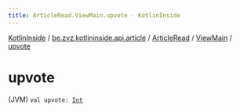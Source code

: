 ```yaml
---
title: ArticleRead.ViewMain.upvote - KotlinInside
---
```


[KotlinInside](../../../index.html) / [be.zvz.kotlininside.api.article](../../index.html) / [ArticleRead](../index.html) / [ViewMain](index.html) / [upvote](./upvote.html)

# upvote

(JVM) `val upvote: `[`Int`](https://kotlinlang.org/api/latest/jvm/stdlib/kotlin/-int/index.html)